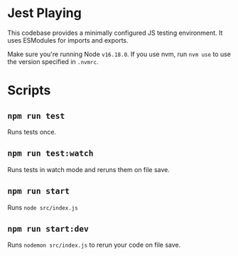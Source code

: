 # Jest Playing

This codebase provides a minimally configured JS testing environment. It uses ESModules for imports and exports.

Make sure you're running Node `v16.18.0`. If you use nvm, run `nvm use` to use the version specified in `.nvmrc`.

# Scripts

## `npm run test`

Runs tests once.

## `npm run test:watch`

Runs tests in watch mode and reruns them on file save.

## `npm run start`

Runs `node src/index.js`

## `npm run start:dev`

Runs `nodemon src/index.js` to rerun your code on file save.
